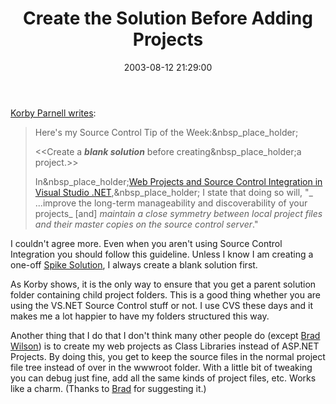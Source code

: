 ﻿---
layout: post
title: "Create the Solution Before Adding Projects"
comments: false
date: 2003-08-12 21:29:00
categories:
 - Technology
subtext-id: e09fc58d-8aeb-40c4-8237-cb9e8558b340
alias: /blog/Create-the-Solution-Before-Adding-Projects.aspx
---


[Korby Parnell writes](http://blogs.gotdotnet.com/korbyp/permalink.aspx/47bed69e-15a6-4c7b-8152-92594a358ba0):

> Here's my Source Control Tip of the Week:&nbsp_place_holder;
> 
> <<Create a _**blank solution**_ before creating&nbsp_place_holder;a project.>>
> 
> In&nbsp_place_holder;[Web Projects and Source Control Integration in Visual Studio .NET](http://msdn.microsoft.com/library/default.asp?url=/library/en-us/dv_vstechart/html/vetchWebProjectsSourceControlIntegrationInVisualStudioNET.asp?frame=true),&nbsp_place_holder; I state that doing so will, "_ ...improve the long-term manageability and discoverability of your projects_ [and] _maintain a close symmetry between local project files and their master copies on the source control server_."

I couldn't agree more. Even when you aren't using Source Control Integration you should follow this guideline. Unless I know I am creating a one-off [Spike Solution](http://c2.com/cgi/wiki?SpikeSolution), I always create a blank solution first.

As Korby shows, it is the only way to ensure that you get a parent solution folder containing child project folders. This is a good thing whether you are using the VS.NET Source Control stuff or not. I use CVS these days and it makes me a lot happier to have my folders structured this way.

Another thing that I do that I don't think many other people do (except [Brad Wilson](http://dotnetguy.techieswithcats.com/)) is to create my web projects as Class Libraries instead of ASP.NET Projects. By doing this, you get to keep the source files in the normal project file tree instead of over in the wwwroot folder. With a little bit of tweaking you can debug just fine, add all the same kinds of project files, etc. Works like a charm. (Thanks to [Brad](http://dotnetguy.techieswithcats.com/) for suggesting it.)
